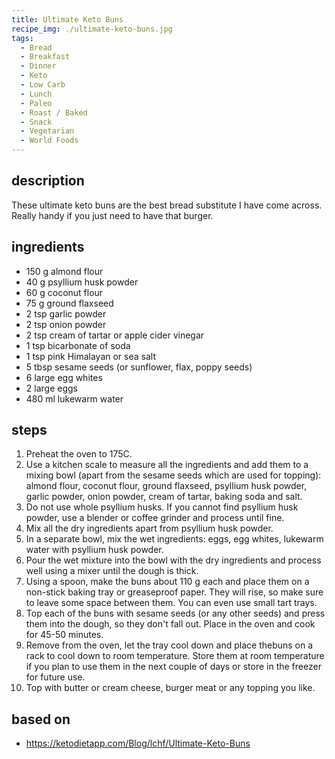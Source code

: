 ```yaml
---
title: Ultimate Keto Buns
recipe_img: ./ultimate-keto-buns.jpg
tags:
  - Bread
  - Breakfast
  - Dinner
  - Keto
  - Low Carb
  - Lunch
  - Paleo
  - Roast / Baked
  - Snack
  - Vegetarian
  - World Foods
---
```


## description

These ultimate keto buns are the best bread substitute I have come across. Really handy if you just need to have that burger.

## ingredients

- 150 g almond flour
- 40 g psyllium husk powder
- 60 g coconut flour
- 75 g ground flaxseed
- 2 tsp garlic powder
- 2 tsp onion powder
- 2 tsp cream of tartar or apple cider vinegar
- 1 tsp bicarbonate of soda
- 1 tsp pink Himalayan or sea salt
- 5 tbsp sesame seeds (or sunflower, flax, poppy seeds)
- 6 large egg whites
- 2 large eggs
- 480 ml lukewarm water

## steps

1. Preheat the oven to 175C.
2. Use a kitchen scale to measure all the ingredients and add them to a mixing bowl (apart from the sesame seeds which are used for topping): almond flour, coconut flour, ground flaxseed, psyllium husk powder, garlic powder, onion powder, cream of tartar, baking soda and salt.
3. Do not use whole psyllium husks. If you cannot find psyllium husk powder, use a blender or coffee grinder and process until fine.
4. Mix all the dry ingredients apart from psyllium husk powder.
5. In a separate bowl, mix the wet ingredients: eggs, egg whites, lukewarm water with psyllium husk powder.
6. Pour the wet mixture into the bowl with the dry ingredients and process well using a mixer until the dough is thick.
7. Using a spoon, make the buns about 110 g each and place them on a non-stick baking tray or greaseproof paper. They will rise, so make sure to leave some space between them. You can even use small tart trays.
8. Top each of the buns with sesame seeds (or any other seeds) and press them into the dough, so they don't fall out. Place in the oven and cook for 45-50 minutes.
9. Remove from the oven, let the tray cool down and place thebuns on a rack to cool down to room temperature. Store them at room temperature if you plan to use them in the next couple of days or store in the freezer for future use.
10. Top with butter or cream cheese, burger meat or any topping you like.

## based on

- https://ketodietapp.com/Blog/lchf/Ultimate-Keto-Buns

